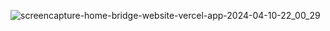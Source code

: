 
![screencapture-home-bridge-website-vercel-app-2024-04-10-22_00_29](https://github.com/arshan-alee/HomeBridge-Website/assets/109890622/c3df1d57-cbc6-4976-a4af-18cbdda59bdb)
